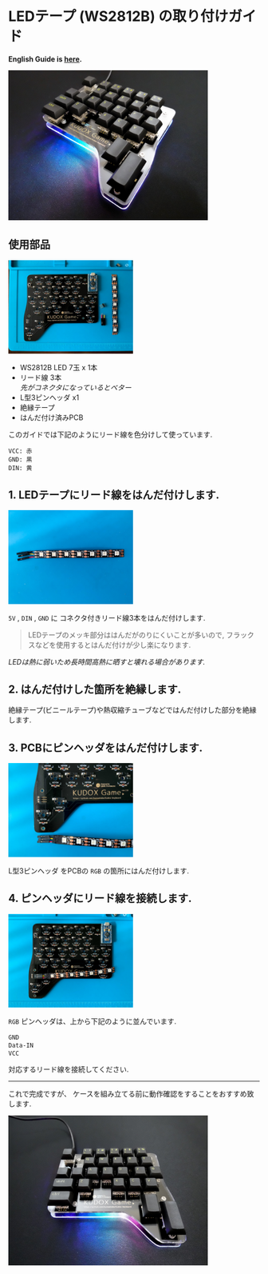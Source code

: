 # LEDテープ (WS2812B) の取り付けガイド

**English Guide is [here](LED.md).**

<div>
<img src="../../img/kudox-game-led1.jpg" alt="Kudox Game led image1" width="400"/>
</div>

## 使用部品

<div>
<img src="../../img/kudox-game-led-parts.jpg" alt="led parts" width="250"/>
</div>

- WS2812B LED 7玉 x 1本
- リード線 3本  
*先がコネクタになっているとベター*
- L型3ピンヘッダ x1
- 絶縁テープ
- はんだ付け済みPCB


このガイドでは下記のようにリード線を色分けして使っています.
```
VCC: 赤
GND: 黒
DIN: 黄
```

## 1. LEDテープにリード線をはんだ付けします.

<div><img src="../../img/kudox-game-led-soldered.jpg" alt="led soldered" width="250"/></div>

`5V` , `DIN` , `GND` に コネクタ付きリード線3本をはんだ付けします.  

> LEDテープのメッキ部分ははんだがのりにくいことが多いので, フラックスなどを使用するとはんだ付けが少し楽になります.

*LEDは熱に弱いため長時間高熱に晒すと壊れる場合があります.*  

## 2. はんだ付けした箇所を絶縁します.

絶縁テープ(ビニールテープ)や熱収縮チューブなどではんだ付けした部分を絶縁します.  

## 3. PCBにピンヘッダをはんだ付けします.

<div><img src="../../img/kudox-game-led-insulation.jpg" alt="led insulation" width="250"/></div>

L型3ピンヘッダ をPCBの `RGB` の箇所にはんだ付けします.  

## 4. ピンヘッダにリード線を接続します.

<div><img src="../../img/kudox-game-led-wired.jpg" alt="led wired" width="250"/></div>

`RGB` ピンヘッダは、上から下記のように並んでいます.

```
GND
Data-IN
VCC
```

対応するリード線を接続してください.

---

これで完成ですが、 ケースを組み立てる前に動作確認をすることをおすすめ致します.

<div>
<img src="../../img/kudox-game-led2.jpg" alt="Kudox Game led image2" width="400"/>
</div>
